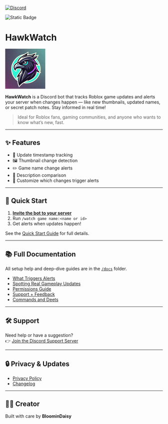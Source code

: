 [![Discord](https://img.shields.io/discord/1313951389323366564?logo=discord&logoColor=white&label=Join%20Discord&color=cc00ff&link=https%3A%2F%2Fdiscord.gg%2FfxhXWgxcHV)](https://discord.gg/fxhXWgxcHV)

![Static Badge](https://img.shields.io/badge/version-v1.2.5-00c2cb?label=version)


# HawkWatch

![](/images/hawk1.png)

**HawkWatch** is a Discord bot that tracks Roblox game updates and alerts your server when changes happen — like new thumbnails, updated names, or secret patch notes. Stay informed in real time!

> Ideal for Roblox fans, gaming communities, and anyone who wants to know what’s new, fast.

---

## ✨ Features

- 📅 Update timestamp tracking
- 🖼️ Thumbnail change detection
- ✏️ Game name change alerts
- 📄 Description comparison
- 🎯 Customize which changes trigger alerts

---

## 🚀 Quick Start

1. [**Invite the bot to your server**](/invite.md)
2. Run `/watch game name:<name or id>`
3. Get alerts when updates happen!

See the [Quick Start Guide](docs/quick_start.md) for full details.

---

## 📚 Full Documentation

All setup help and deep-dive guides are in the [`/docs`](docs/index.md) folder.

- [What Triggers Alerts](docs/triggers.md)  
- [Spotting Real Gameplay Updates](docs/spotting_real_updates.md)  
- [Permissions Guide](docs/permissions.md)  
- [Support + Feedback](docs/support.md)
- [Commands and Deets](docs/commands/index.md)

---

## 🛠️ Support

Need help or have a suggestion?  
👉 [Join the Discord Support Server](https://discord.gg/fxhXWgxcHV)

---

## 🔒 Privacy & Updates

- [Privacy Policy](privacy.md)  
- [Changelog](changelog.md)


---

## 👩‍💻 Creator

Built with care by **BloominDaisy**
